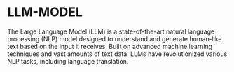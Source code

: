 # LLM-MODEL
The Large Language Model (LLM) is a state-of-the-art natural language processing (NLP) model designed to understand and generate human-like text based on the input it receives. Built on advanced machine learning techniques and vast amounts of text data, LLMs have revolutionized various NLP tasks, including language translation.
